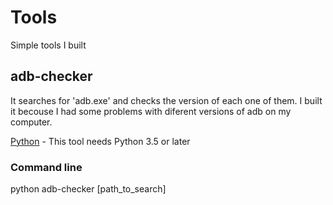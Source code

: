 # Tools

Simple tools I built

## adb-checker

It searches for 'adb.exe' and checks the version of each one of them. I built it becouse I had some problems with diferent versions of adb on my computer.

[Python](https://www.python.org) - This tool needs Python 3.5 or later

### Command line

python adb-checker [path_to_search]
